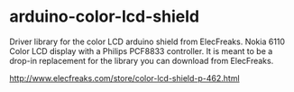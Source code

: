 arduino-color-lcd-shield
========================

Driver library for the color LCD arduino shield from ElecFreaks. Nokia 6110
Color LCD display with a Philips PCF8833 controller. It is meant to be a
drop-in replacement for the library you can download from ElecFreaks.

http://www.elecfreaks.com/store/color-lcd-shield-p-462.html

